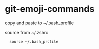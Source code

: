# git-emoji-commands
copy and paste to ~/.bash_profile

source from ~/.zshrc
```
  source ~/.bash_profile
```
